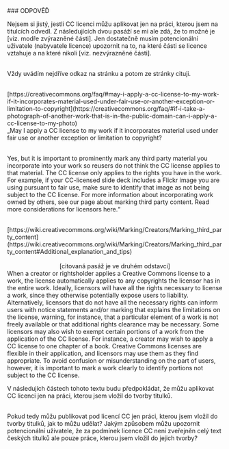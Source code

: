 <div id="anchor-odpoved" markdown="1">
### ODPOVĚĎ
</div>

Nejsem si jistý, jestli CC licenci můžu aplikovat jen na práci, kterou jsem na titulcích odvedl. Z následujících dvou pasáží se mi ale zdá, že to možné je [viz. modře zvýrazněné části]. Jen dostatečně musím potencionální uživatele (nabyvatele licence) upozornit na to, na které části se licence vztahuje a na které nikoli [viz. nezvýrazněné části].<br><br>

Vždy uvádím nejdříve odkaz na stránku a potom ze stránky cituji.<br><br>

<div class="do-not-break-out" markdown="1">
[https://creativecommons.org/faq/#may-i-apply-a-cc-license-to-my-work-if-it-incorporates-material-used-under-fair-use-or-another-exception-or-limitation-to-copyright](https://creativecommons.org/faq/#if-i-take-a-photograph-of-another-work-that-is-in-the-public-domain-can-i-apply-a-cc-license-to-my-photo)
</div>

<div class="citace" markdown="1">
„May I apply a CC license to my work if it incorporates material used under fair use or another exception or limitation to copyright?<br><br>

Yes, but it is important to prominently mark any third party material you incorporate into your work so reusers do not think the CC license applies to that material. <span class="highlighted-text-blue">The CC license only applies to the rights you have in the work. </span> For example, if your CC-licensed slide deck includes a Flickr image you are using pursuant to fair use, make sure to identify that image as not being subject to the CC license. For more information about incorporating work owned by others, see our page about marking third party content. Read more considerations for licensors here.“<br><br>

</div>

<div class="do-not-break-out" markdown="1">
[https://wiki.creativecommons.org/wiki/Marking/Creators/Marking_third_party_content](https://wiki.creativecommons.org/wiki/Marking/Creators/Marking_third_party_content#Additional_explanation_and_tips)
</div><br>

<div style="text-align: center">
[citovaná pasáž je ve druhém odstavci]
</div>

<div class="citace" markdown="1">
<span class="highlighted-text-blue">When a creator or rightsholder applies a Creative Commons license to a work, the license automatically applies to any copyrights the licensor has in the entire work.</span> Ideally, licensors will have all the rights necessary to license a work, since they otherwise potentially expose users to liability. Alternatively, licensors that do not have all the necessary rights can inform users with notice statements and/or marking that explains the limitations on the license, warning, for instance, that a particular element of a work is not freely available or that additional rights clearance may be necessary. Some licensors may also wish to exempt certain portions of a work from the application of the CC license. For instance, a creator may wish to apply a CC license to one chapter of a book. Creative Commons licenses are flexible in their application, and licensors may use them as they find appropriate. To avoid confusion or misunderstanding on the part of users, however, it is important to mark a work clearly to identify portions not subject to the CC license.
</div>

V následujích částech tohoto textu budu předpokládat, že můžu aplikovat CC licenci jen na práci, kterou jsem vložil do tvorby titulků.<br><br>

Pokud tedy můžu publikovat pod licencí CC jen práci, kterou jsem vložil do tvorby titulků, jak to můžu udělat? Jakým způsobem můžu upozornit potencionální uživatele, že za podmínek licence CC není zveřejněn celý text českých titulků ale pouze práce, kterou jsem vložil do jejich tvorby?<br><br>
